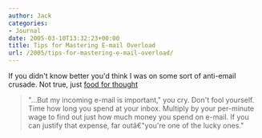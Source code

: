 ```yaml
---
author: Jack
categories:
- Journal
date: 2005-03-10T13:32:23+00:00
title: Tips for Mastering E-mail Overload
url: /2005/tips-for-mastering-e-mail-overload/
---
```


If you didn't know better you'd think I was on some sort of anti-email crusade. Not true, just [food for thought][1]

> 
> 
> "&#8230;But my incoming e-mail is important," you cry. Don't fool yourself. Time how long you spend at your inbox. Multiply by your per-minute wage to find out just how much money you spend on e-mail. If you can justify that expense, far out&#226;&#8364;"you're one of the lucky ones."
> 
>

 [1]: http://hbswk.hbs.edu/item.jhtml?id=4438&t=srobbins